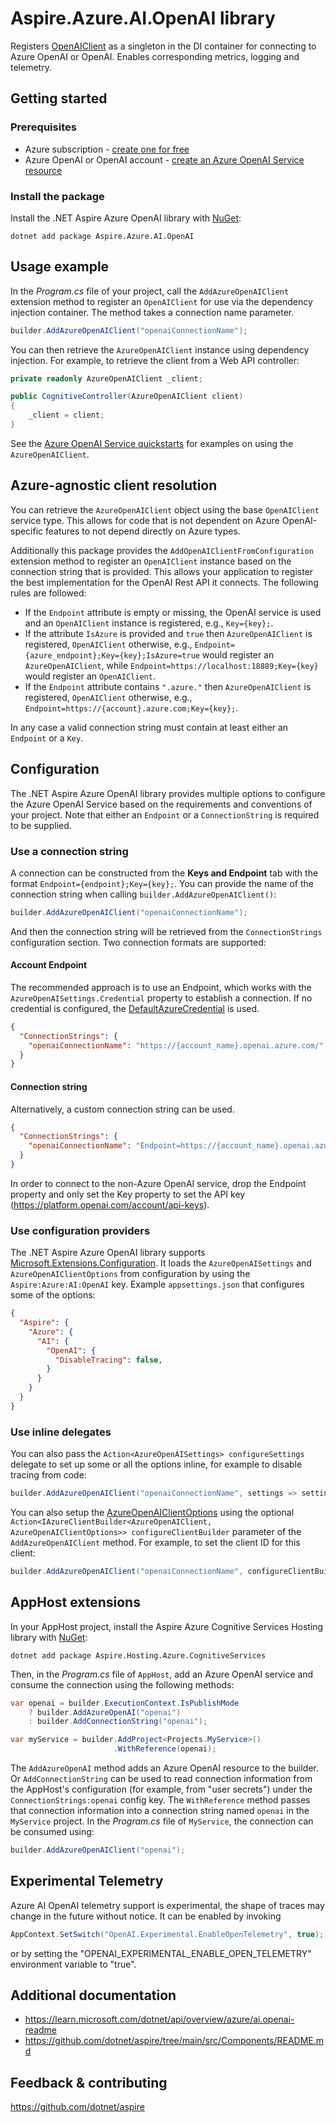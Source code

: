 # Aspire.Azure.AI.OpenAI library

Registers [OpenAIClient](https://learn.microsoft.com/dotnet/api/azure.ai.openai.openaiclient) as a singleton in the DI container for connecting to Azure OpenAI or OpenAI. Enables corresponding metrics, logging and telemetry.

## Getting started

### Prerequisites

- Azure subscription - [create one for free](https://azure.microsoft.com/free/)
- Azure OpenAI or OpenAI account - [create an Azure OpenAI Service resource](https://learn.microsoft.com/azure/ai-services/openai/how-to/create-resource)

### Install the package

Install the .NET Aspire Azure OpenAI library with [NuGet](https://www.nuget.org):

```dotnetcli
dotnet add package Aspire.Azure.AI.OpenAI
```

## Usage example

In the _Program.cs_ file of your project, call the `AddAzureOpenAIClient` extension method to register an `OpenAIClient` for use via the dependency injection container. The method takes a connection name parameter.

```csharp
builder.AddAzureOpenAIClient("openaiConnectionName");
```

You can then retrieve the `AzureOpenAIClient` instance using dependency injection. For example, to retrieve the client from a Web API controller:

```csharp
private readonly AzureOpenAIClient _client;

public CognitiveController(AzureOpenAIClient client)
{
    _client = client;
}
```

See the [Azure OpenAI Service quickstarts](https://learn.microsoft.com/azure/ai-services/openai/quickstart) for examples on using the `AzureOpenAIClient`.

## Azure-agnostic client resolution

You can retrieve the `AzureOpenAIClient` object using the base `OpenAIClient` service type. This allows for code that is not dependent on Azure OpenAI-specific features to not depend directly on Azure types.

Additionally this package provides the `AddOpenAIClientFromConfiguration` extension method to register an `OpenAIClient` instance based on the connection string that is provided. This allows your application
to register the best implementation for the OpenAI Rest API it connects. The following rules are followed:

- If the `Endpoint` attribute is empty or missing, the OpenAI service is used and an `OpenAIClient` instance is registered, e.g., `Key={key};`.
- If the attribute `IsAzure` is provided and `true` then `AzureOpenAIClient` is registered, `OpenAIClient` otherwise, e.g., `Endpoint={azure_endpoint};Key={key};IsAzure=true` would register an `AzureOpenAIClient`, while `Endpoint=https://localhost:18889;Key={key}` would register an `OpenAIClient`.
- If the `Endpoint` attribute contains `".azure."` then `AzureOpenAIClient` is registered, `OpenAIClient` otherwise, e.g., `Endpoint=https://{account}.azure.com;Key={key};`.

In any case a valid connection string must contain at least either an `Endpoint` or a `Key`.

## Configuration

The .NET Aspire Azure OpenAI library provides multiple options to configure the Azure OpenAI Service based on the requirements and conventions of your project. Note that either an `Endpoint` or a `ConnectionString` is required to be supplied.

### Use a connection string

A connection can be constructed from the __Keys and Endpoint__ tab with the format `Endpoint={endpoint};Key={key};`. You can provide the name of the connection string when calling `builder.AddAzureOpenAIClient()`:

```csharp
builder.AddAzureOpenAIClient("openaiConnectionName");
```

And then the connection string will be retrieved from the `ConnectionStrings` configuration section. Two connection formats are supported:

#### Account Endpoint

The recommended approach is to use an Endpoint, which works with the `AzureOpenAISettings.Credential` property to establish a connection. If no credential is configured, the [DefaultAzureCredential](https://learn.microsoft.com/dotnet/api/azure.identity.defaultazurecredential) is used.

```json
{
  "ConnectionStrings": {
    "openaiConnectionName": "https://{account_name}.openai.azure.com/"
  }
}
```

#### Connection string

Alternatively, a custom connection string can be used.

```json
{
  "ConnectionStrings": {
    "openaiConnectionName": "Endpoint=https://{account_name}.openai.azure.com/;Key={account_key};"
  }
}
```

In order to connect to the non-Azure OpenAI service, drop the Endpoint property and only set the Key property to set the API key (https://platform.openai.com/account/api-keys).

### Use configuration providers

The .NET Aspire Azure OpenAI library supports [Microsoft.Extensions.Configuration](https://learn.microsoft.com/dotnet/api/microsoft.extensions.configuration). It loads the `AzureOpenAISettings` and `AzureOpenAIClientOptions` from configuration by using the `Aspire:Azure:AI:OpenAI` key. Example `appsettings.json` that configures some of the options:

```json
{
  "Aspire": {
    "Azure": {
      "AI": {
        "OpenAI": {
          "DisableTracing": false,
        }
      }
    }
  }
}
```

### Use inline delegates

You can also pass the `Action<AzureOpenAISettings> configureSettings` delegate to set up some or all the options inline, for example to disable tracing from code:

```csharp
builder.AddAzureOpenAIClient("openaiConnectionName", settings => settings.DisableTracing = true);
```

You can also setup the [AzureOpenAIClientOptions](https://learn.microsoft.com/dotnet/api/azure.ai.openai.openaiclientoptions) using the optional `Action<IAzureClientBuilder<AzureOpenAIClient, AzureOpenAIClientOptions>> configureClientBuilder` parameter of the `AddAzureOpenAIClient` method. For example, to set the client ID for this client:

```csharp
builder.AddAzureOpenAIClient("openaiConnectionName", configureClientBuilder: configureClientBuilder: builder => builder.ConfigureOptions(options => options.NetworkTimeout = TimeSpan.FromSeconds(2)));
```

## AppHost extensions

In your AppHost project, install the Aspire Azure Cognitive Services Hosting library with [NuGet](https://www.nuget.org):

```dotnetcli
dotnet add package Aspire.Hosting.Azure.CognitiveServices
```

Then, in the _Program.cs_ file of `AppHost`, add an Azure OpenAI service and consume the connection using the following methods:

```csharp
var openai = builder.ExecutionContext.IsPublishMode
    ? builder.AddAzureOpenAI("openai")
    : builder.AddConnectionString("openai");

var myService = builder.AddProject<Projects.MyService>()
                       .WithReference(openai);
```

The `AddAzureOpenAI` method adds an Azure OpenAI resource to the builder. Or `AddConnectionString` can be used to read connection information from the AppHost's configuration (for example, from "user secrets") under the `ConnectionStrings:openai` config key. The `WithReference` method passes that connection information into a connection string named `openai` in the `MyService` project. In the _Program.cs_ file of `MyService`, the connection can be consumed using:

```csharp
builder.AddAzureOpenAIClient("openai");
```

## Experimental Telemetry

Azure AI OpenAI telemetry support is experimental, the shape of traces may change in the future without notice.
It can be enabled by invoking

```c#
AppContext.SetSwitch("OpenAI.Experimental.EnableOpenTelemetry", true);
```

or by setting the "OPENAI_EXPERIMENTAL_ENABLE_OPEN_TELEMETRY" environment variable to "true".

## Additional documentation

* https://learn.microsoft.com/dotnet/api/overview/azure/ai.openai-readme
* https://github.com/dotnet/aspire/tree/main/src/Components/README.md

## Feedback & contributing

https://github.com/dotnet/aspire
